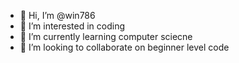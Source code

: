 - 👋 Hi, I’m @win786
- 👀 I’m interested in coding
- 🌱 I’m currently learning computer sciecne
- 💞️ I’m looking to collaborate on beginner level code

<!---
win786/win786 is a ✨ special ✨ repository because its `README.md` (this file) appears on your GitHub profile.
You can click the Preview link to take a look at your changes.
--->

